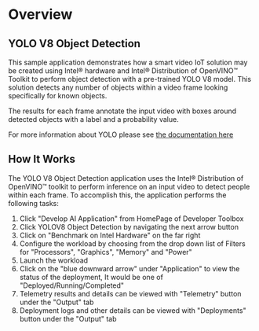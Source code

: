 # Overview 
## YOLO V8 Object Detection 

This sample application demonstrates how a smart video IoT solution may be created using Intel® hardware and Intel® Distribution of OpenVINO™ Toolkit to perform object detection with a pre-trained YOLO V8 model. This solution detects any number of objects within a video frame looking specifically for known objects.

The results for each frame annotate the input video with boxes around detected objects with a label and a probability value.

For more information about YOLO please see [the documentation here]([https://pjreddie.com/darknet/yolo/](https://github.com/ultralytics/ultralytics))

## How It Works

The YOLO V8 Object Detection application uses the Intel® Distribution of OpenVINO™ toolkit to perform inference on an input video to detect people within each frame. To accomplish this, the application performs the following tasks:

1) Click "Develop AI Application" from HomePage of Developer Toolbox
2) Click YOLOV8 Object Detection by navigating the next arrow button 
3) Click on "Benchmark on Intel Hardware" on the far right 
4) Configure the workload by choosing from the drop down list of Filters for "Processors", "Graphics", "Memory" and "Power"
5) Launch the workload
6) Click on the "blue downward arrow" under "Application" to view the status of the deployment, It would be one of "Deployed/Running/Completed"
7) Telemetry results and details can be viewed with "Telemetry" button under the "Output" tab
8) Deployment logs and other details  can be viewed with "Deployments" button under the "Output" tab 